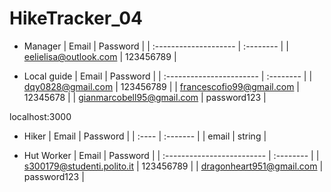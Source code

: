 # HikeTracker_04

- Manager
    | Email                 | Password  |
    | :-------------------- | :-------- |
    | eelielisa@outlook.com | 123456789 |

- Local guide
    | Email                    | Password  |
    | :----------------------- | :-------- |
    | dqy0828@gmail.com        | 123456789 |
    | francescofio99@gmail.com | 12345678  |
    | gianmarcobell95@gmail.com | password123 |

localhost:3000



- Hiker
    | Email | Password |
    | :---- | :------- |
    | email | string   |
    
- Hut Worker
    | Email                      | Password  |
    | :------------------------- | :-------- |
    | s300179@studenti.polito.it | 123456789 |
    | dragonheart951@gmail.com | password123 |
